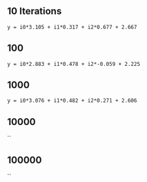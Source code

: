 ## 10 Iterations

`y = i0*3.105 + i1*0.317 + i2*0.677 + 2.667`

## 100

`y = i0*2.883 + i1*0.478 + i2*-0.059 + 2.225`

## 1000

`y = i0*3.076 + i1*0.482 + i2*0.271 + 2.606`

## 10000

``

## 100000

``
